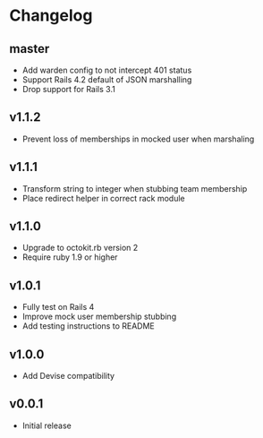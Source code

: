 # Changelog

## master

- Add warden config to not intercept 401 status
- Support Rails 4.2 default of JSON marshalling
- Drop support for Rails 3.1

## v1.1.2

- Prevent loss of memberships in mocked user when marshaling

## v1.1.1

- Transform string to integer when stubbing team membership
- Place redirect helper in correct rack module

## v1.1.0

- Upgrade to octokit.rb version 2
- Require ruby 1.9 or higher

## v1.0.1

- Fully test on Rails 4
- Improve mock user membership stubbing
- Add testing instructions to README

## v1.0.0

- Add Devise compatibility

## v0.0.1

- Initial release

